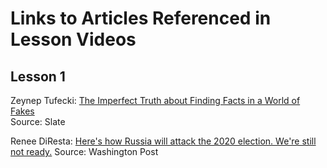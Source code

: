 # Links to Articles Referenced in Lesson Videos

## Lesson 1

Zeynep Tufecki: [The Imperfect Truth about Finding Facts in a World of Fakes](https://www.wired.com/story/zeynep-tufekci-facts-fake-news-verification/)  
Source: Slate

Renee DiResta: [Here's how Russia will attack the 2020 election. We're still not ready.](https://www.washingtonpost.com/opinions/2019/11/15/heres-how-russia-will-attack-election-were-still-not-ready/)
Source: Washington Post


